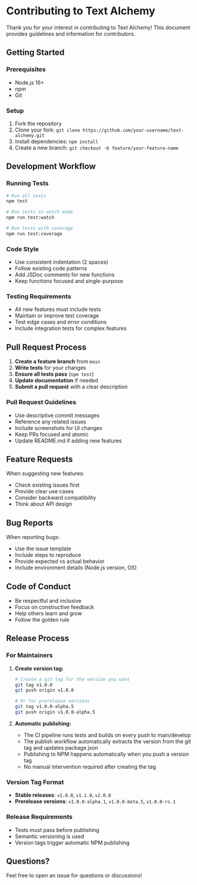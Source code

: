 # Contributing to Text Alchemy

Thank you for your interest in contributing to Text Alchemy! This document provides guidelines and information for contributors.

## Getting Started

### Prerequisites
- Node.js 16+ 
- npm
- Git

### Setup
1. Fork the repository
2. Clone your fork: `git clone https://github.com/your-username/text-alchemy.git`
3. Install dependencies: `npm install`
4. Create a new branch: `git checkout -b feature/your-feature-name`

## Development Workflow

### Running Tests
```bash
# Run all tests
npm test

# Run tests in watch mode
npm run test:watch

# Run tests with coverage
npm run test:coverage
```

### Code Style
- Use consistent indentation (2 spaces)
- Follow existing code patterns
- Add JSDoc comments for new functions
- Keep functions focused and single-purpose

### Testing Requirements
- All new features must include tests
- Maintain or improve test coverage
- Test edge cases and error conditions
- Include integration tests for complex features

## Pull Request Process

1. **Create a feature branch** from `main`
2. **Write tests** for your changes
3. **Ensure all tests pass** (`npm test`)
4. **Update documentation** if needed
5. **Submit a pull request** with a clear description

### Pull Request Guidelines
- Use descriptive commit messages
- Reference any related issues
- Include screenshots for UI changes
- Keep PRs focused and atomic
- Update README.md if adding new features

## Feature Requests

When suggesting new features:
- Check existing issues first
- Provide clear use cases
- Consider backward compatibility
- Think about API design

## Bug Reports

When reporting bugs:
- Use the issue template
- Include steps to reproduce
- Provide expected vs actual behavior
- Include environment details (Node.js version, OS)

## Code of Conduct

- Be respectful and inclusive
- Focus on constructive feedback
- Help others learn and grow
- Follow the golden rule

## Release Process

### For Maintainers

1. **Create version tag:**
   ```bash
   # Create a git tag for the version you want
   git tag v1.0.0
   git push origin v1.0.0
   
   # Or for prerelease versions
   git tag v1.0.0-alpha.5
   git push origin v1.0.0-alpha.5
   ```

2. **Automatic publishing:**
   - The CI pipeline runs tests and builds on every push to main/develop
   - The publish workflow automatically extracts the version from the git tag and updates package.json
   - Publishing to NPM happens automatically when you push a version tag
   - No manual intervention required after creating the tag

### Version Tag Format

- **Stable releases**: `v1.0.0`, `v1.1.0`, `v2.0.0`
- **Prerelease versions**: `v1.0.0-alpha.1`, `v1.0.0-beta.5`, `v1.0.0-rc.1`

### Release Requirements

- Tests must pass before publishing
- Semantic versioning is used
- Version tags trigger automatic NPM publishing

## Questions?

Feel free to open an issue for questions or discussions!
